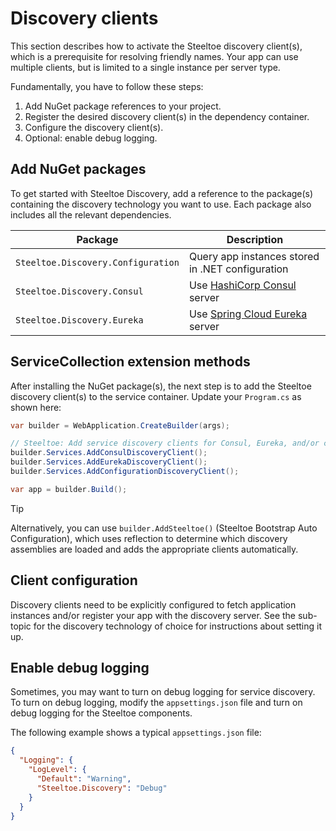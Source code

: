 # Discovery clients

This section describes how to activate the Steeltoe discovery client(s), which is a prerequisite for resolving friendly names.
Your app can use multiple clients, but is limited to a single instance per server type.

Fundamentally, you have to follow these steps:

1. Add NuGet package references to your project.
1. Register the desired discovery client(s) in the dependency container.
1. Configure the discovery client(s).
1. Optional: enable debug logging.

## Add NuGet packages

To get started with Steeltoe Discovery, add a reference to the package(s) containing the discovery technology you want to use.
Each package also includes all the relevant dependencies.

| Package | Description |
| ------- | ----------- |
| `Steeltoe.Discovery.Configuration` | Query app instances stored in .NET configuration |
| `Steeltoe.Discovery.Consul` | Use [HashiCorp Consul](https://www.consul.io/) server |
| `Steeltoe.Discovery.Eureka` | Use [Spring Cloud Eureka](https://projects.spring.io/spring-cloud/docs/1.0.3/spring-cloud.html#spring-cloud-eureka-server) server |

## ServiceCollection extension methods

After installing the NuGet package(s), the next step is to add the Steeltoe discovery client(s) to the service container.
Update your `Program.cs` as shown here:

```csharp
var builder = WebApplication.CreateBuilder(args);

// Steeltoe: Add service discovery clients for Consul, Eureka, and/or configuration-based.
builder.Services.AddConsulDiscoveryClient();
builder.Services.AddEurekaDiscoveryClient();
builder.Services.AddConfigurationDiscoveryClient();

var app = builder.Build();
```

> [!TIP]
> Alternatively, you can use `builder.AddSteeltoe()` (Steeltoe Bootstrap Auto Configuration),
> which uses reflection to determine which discovery assemblies are loaded and adds the appropriate clients automatically.

## Client configuration

Discovery clients need to be explicitly configured to fetch application instances and/or register your app with the discovery server.
See the sub-topic for the discovery technology of choice for instructions about setting it up.

## Enable debug logging

Sometimes, you may want to turn on debug logging for service discovery.
To turn on debug logging, modify the `appsettings.json` file and turn on debug logging for the Steeltoe components.

The following example shows a typical `appsettings.json` file:

```json
{
  "Logging": {
    "LogLevel": {
      "Default": "Warning",
      "Steeltoe.Discovery": "Debug"
    }
  }
}
```
